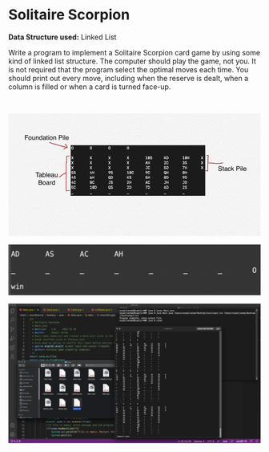# Solitaire Scorpion

<p><b>Data Structure used:</b> Linked List</p>

<p>Write a program to implement a Solitaire Scorpion card game by using some kind of linked list structure.  The computer should play the game, not you.  It is not required that the program select the optimal moves each time. You should print out every move, including when the reserve is dealt, when a column is filled or when a card is turned face-up.</p>

<br>

![Runtime Screenshot](https://github.com/sverma90/Java-Projects/blob/main/Data%20Structures/Solitaire%20Scorpion/Gameboard_Display.png?raw=true "Runtime Screenshot")

![Runtime Screenshot](https://github.com/sverma90/Java-Projects/blob/main/Data%20Structures/Solitaire%20Scorpion/Output_Win.png?raw=true "Runtime Screenshot")

![Runtime Screenshot](https://github.com/sverma90/Java-Projects/blob/main/Data%20Structures/Solitaire%20Scorpion/Runtime.png?raw=true "Runtime Screenshot")
